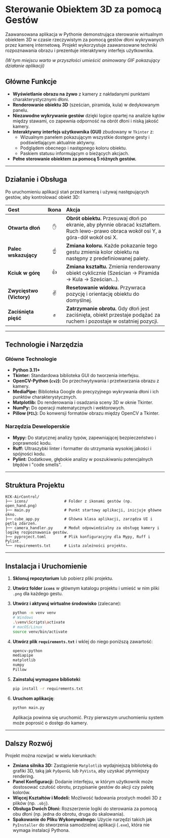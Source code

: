 
# Sterowanie Obiektem 3D za pomocą Gestów

Zaawansowana aplikacja w Pythonie demonstrująca sterowanie wirtualnym obiektem 3D w czasie rzeczywistym za pomocą gestów dłoni wykrywanych przez kamerę internetową. Projekt wykorzystuje zaawansowane techniki rozpoznawania obrazu i prezentuje interaktywny interfejs użytkownika.

*(W tym miejscu warto w przyszłości umieścić animowany GIF pokazujący działanie aplikacji)*


## Główne Funkcje

*   **Wyświetlanie obrazu na żywo** z kamery z nakładanymi punktami charakterystycznymi dłoni.
*   **Renderowanie obiektu 3D** (sześcian, piramida, kula) w dedykowanym panelu.
*   **Niezawodne wykrywanie gestów** dzięki logice opartej na analizie kątów między stawami, co zapewnia odporność na obrót dłoni i niską jakość kamery.
*   **Interaktywny interfejs użytkownika (GUI)** zbudowany w `Tkinter` z:
    *   Wizualnym panelem pokazującym wszystkie dostępne gesty i podświetlającym aktualnie aktywny.
    *   Podglądem obecnego i następnego koloru obiektu.
    *   Paskiem statusu informującym o bieżących akcjach.
*   **Pełne sterowanie obiektem za pomocą 5 różnych gestów.**

---

## Działanie i Obsługa

Po uruchomieniu aplikacji stań przed kamerą i używaj następujących gestów, aby kontrolować obiekt 3D:

| Gest | Ikona | Akcja |
| :--- | :---: | :--- |
| **Otwarta dłoń** | ✋ | **Obrót obiektu.** Przesuwaj dłoń po ekranie, aby płynnie obracać kształtem. Ruch lewo-prawo obraca wokół osi Y, a góra-dół wokół osi X. |
| **Palec wskazujący** | ☝️ | **Zmiana koloru.** Każde pokazanie tego gestu zmienia kolor obiektu na następny z predefiniowanej palety. |
| **Kciuk w górę** | 👍 | **Zmiana kształtu.** Zmienia renderowany obiekt cyklicznie (Sześcian → Piramida → Kula → Sześcian...). |
| **Zwycięstwo (Victory)**| ✌️ | **Resetowanie widoku.** Przywraca pozycję i orientację obiektu do domyślnej. |
| **Zaciśnięta pięść** | ✊ | **Zatrzymanie obrotu.** Gdy dłoń jest zaciśnięta, obiekt przestaje podążać za ruchem i pozostaje w ostatniej pozycji. |

---

## Technologie i Narzędzia

### Główne Technologie
*   **Python 3.11+**
*   **Tkinter:** Standardowa biblioteka GUI do tworzenia interfejsu.
*   **OpenCV-Python (`cv2`):** Do przechwytywania i przetwarzania obrazu z kamery.
*   **MediaPipe:** Biblioteka Google do precyzyjnego wykrywania dłoni i ich punktów charakterystycznych.
*   **Matplotlib:** Do renderowania i osadzania sceny 3D w oknie Tkinter.
*   **NumPy:** Do operacji matematycznych i wektorowych.
*   **Pillow (`PIL`):** Do konwersji formatów obrazu między OpenCV a Tkinter.

### Narzędzia Deweloperskie
*   **Mypy:** Do statycznej analizy typów, zapewniającej bezpieczeństwo i poprawność kodu.
*   **Ruff:** Ultraszybki linter i formatter do utrzymania wysokiej jakości i spójności kodu.
*   **Pylint:** Dodatkowe, głębokie analizy w poszukiwaniu potencjalnych błędów i "code smells".

---

## Struktura Projektu

```
KCK-AirControl/
├── icons/                # Folder z ikonami gestów (np. open_hand.png)
├── main.py               # Punkt startowy aplikacji, inicjuje główne okno.
├── cube_app.py           # Główna klasa aplikacji, zarządza UI i pętlą zdarzeń.
├── camera_handler.py     # Moduł odpowiedzialny za obsługę kamery i logikę rozpoznawania gestów.
├── pyproject.toml        # Plik konfiguracyjny dla Mypy, Ruff i Pylint.
└── requirements.txt      # Lista zależności projektu.
```

---

## Instalacja i Uruchomienie

1.  **Sklonuj repozytorium** lub pobierz pliki projektu.

2.  **Utwórz folder `icons`** w głównym katalogu projektu i umieść w nim pliki `.png` dla każdego gestu.

3.  **Utwórz i aktywuj wirtualne środowisko** (zalecane):
    ```bash
    python -m venv venv
    # Windows
    .\venv\Scripts\activate
    # macOS/Linux
    source venv/bin/activate
    ```

4.  **Utwórz plik `requirements.txt`** i wklej do niego poniższą zawartość:
    ```txt
    opencv-python
    mediapipe
    matplotlib
    numpy
    Pillow
    ```

5.  **Zainstaluj wymagane biblioteki**:
    ```bash
    pip install -r requirements.txt
    ```

6.  **Uruchom aplikację**:
    ```bash
    python main.py
    ```
    Aplikacja powinna się uruchomić. Przy pierwszym uruchomieniu system może poprosić o dostęp do kamery.

---

## Dalszy Rozwój

Projekt można rozwijać w wielu kierunkach:

*   **Zmiana silnika 3D:** Zastąpienie `Matplotlib` wydajniejszą biblioteką do grafiki 3D, taką jak `PyOpenGL` lub `PyVista`, aby uzyskać płynniejszy rendering.
*   **Panel Konfiguracji:** Dodanie interfejsu, w którym użytkownik może dostosować czułość obrotu, przypisanie gestów do akcji czy paletę kolorów.
*   **Więcej Kształtów i Modeli:** Możliwość ładowania prostych modeli 3D z plików (np. `.obj`).
*   **Obsługa Dwóch Dłoni:** Rozszerzenie logiki do sterowania za pomocą obu dłoni (np. jedna do obrotu, druga do skalowania).
*   **Spakowanie do Pliku Wykonywalnego:** Użycie narzędzi takich jak `PyInstaller` do stworzenia samodzielnej aplikacji (`.exe`), która nie wymaga instalacji Pythona.